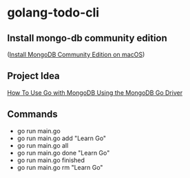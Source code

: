 # golang-todo-cli

## Install mongo-db community edition
([Install MongoDB Community Edition on macOS](https://www.mongodb.com/docs/manual/tutorial/install-mongodb-on-os-x/))

## Project Idea
[How To Use Go with MongoDB Using the MongoDB Go Driver](https://www.digitalocean.com/community/tutorials/how-to-use-go-with-mongodb-using-the-mongodb-go-driver)

## Commands
* go run main.go
* go run main.go add "Learn Go"
* go run main.go all
* go run main.go done "Learn Go"
* go run main.go finished
* go run main.go rm "Learn Go"